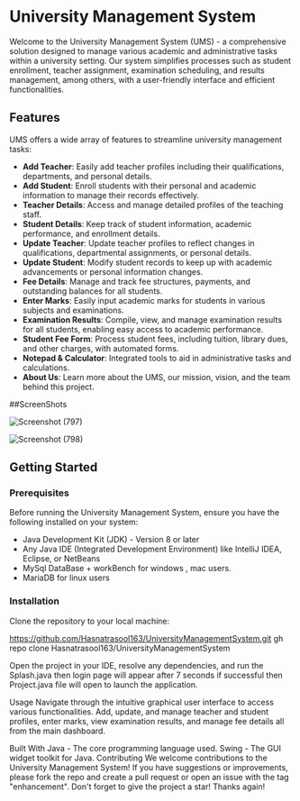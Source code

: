 # University Management System

Welcome to the University Management System (UMS) - a comprehensive solution designed to manage various academic and administrative tasks within a university setting. Our system simplifies processes such as student enrollment, teacher assignment, examination scheduling, and results management, among others, with a user-friendly interface and efficient functionalities.

## Features

UMS offers a wide array of features to streamline university management tasks:

- **Add Teacher**: Easily add teacher profiles including their qualifications, departments, and personal details.
- **Add Student**: Enroll students with their personal and academic information to manage their records effectively.
- **Teacher Details**: Access and manage detailed profiles of the teaching staff.
- **Student Details**: Keep track of student information, academic performance, and enrollment details.
- **Update Teacher**: Update teacher profiles to reflect changes in qualifications, departmental assignments, or personal details.
- **Update Student**: Modify student records to keep up with academic advancements or personal information changes.
- **Fee Details**: Manage and track fee structures, payments, and outstanding balances for all students.
- **Enter Marks**: Easily input academic marks for students in various subjects and examinations.
- **Examination Results**: Compile, view, and manage examination results for all students, enabling easy access to academic performance.
- **Student Fee Form**: Process student fees, including tuition, library dues, and other charges, with automated forms.
- **Notepad & Calculator**: Integrated tools to aid in administrative tasks and calculations.
- **About Us**: Learn more about the UMS, our mission, vision, and the team behind this project.


##ScreenShots


![Screenshot (797)](https://github.com/Hasnatrasool163/UniversityManagementSystem/assets/153990457/18089f95-4dc9-4bf0-b6ae-08701eff714c)






![Screenshot (798)](https://github.com/Hasnatrasool163/UniversityManagementSystem/assets/153990457/5f3bdac3-1695-495e-856f-d42203bbeba5)





## Getting Started

### Prerequisites

Before running the University Management System, ensure you have the following installed on your system:

- Java Development Kit (JDK) - Version 8 or later
- Any Java IDE (Integrated Development Environment) like IntelliJ IDEA, Eclipse, or NetBeans
- MySql DataBase + workBench  for windows , mac users.
- MariaDB for linux users

### Installation

Clone the repository to your local machine:

https://github.com/Hasnatrasool163/UniversityManagementSystem.git
gh repo clone Hasnatrasool163/UniversityManagementSystem

Open the project in your IDE, resolve any dependencies, and run the Splash.java then login page will appear after 7 seconds if successful then Project.java file  will open to launch the application.

Usage
Navigate through the intuitive graphical user interface to access various functionalities. Add, update, and manage teacher and student profiles, enter marks, view examination results, and manage fee details all from the main dashboard.

Built With
Java - The core programming language used.
Swing - The GUI widget toolkit for Java.
Contributing
We welcome contributions to the University Management System! If you have suggestions or improvements, please fork the repo and create a pull request or open an issue with the tag "enhancement". Don't forget to give the project a star! Thanks again!
